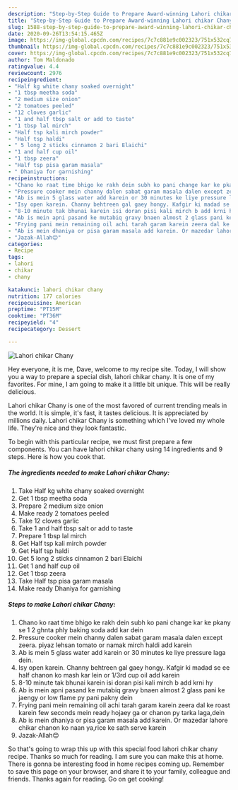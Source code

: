 ```yaml
---
description: "Step-by-Step Guide to Prepare Award-winning Lahori chikar Chany"
title: "Step-by-Step Guide to Prepare Award-winning Lahori chikar Chany"
slug: 1588-step-by-step-guide-to-prepare-award-winning-lahori-chikar-chany
date: 2020-09-26T13:54:15.465Z
image: https://img-global.cpcdn.com/recipes/7c7c881e9c002323/751x532cq70/lahori-chikar-chany-recipe-main-photo.jpg
thumbnail: https://img-global.cpcdn.com/recipes/7c7c881e9c002323/751x532cq70/lahori-chikar-chany-recipe-main-photo.jpg
cover: https://img-global.cpcdn.com/recipes/7c7c881e9c002323/751x532cq70/lahori-chikar-chany-recipe-main-photo.jpg
author: Tom Maldonado
ratingvalue: 4.4
reviewcount: 2976
recipeingredient:
- "Half kg white chany soaked overnight"
- "1 tbsp meetha soda"
- "2 medium size onion"
- "2 tomatoes peeled"
- "12 cloves garlic"
- "1 and half tbsp salt or add to taste"
- "1 tbsp lal mirch"
- "Half tsp kali mirch powder"
- "Half tsp haldi"
- " 5 long 2 sticks cinnamon 2 bari Elaichi"
- "1 and half cup oil"
- "1 tbsp zeera"
- "Half tsp pisa garam masala"
- " Dhaniya for garnishing"
recipeinstructions:
- "Chano ko raat time bhigo ke rakh dein subh ko pani change kar ke pkany se 1 2 ghnta phly baking soda add kar dein"
- "Pressure cooker mein channy dalen sabat garam masala dalen except zeera. piyaz lehsan tomato or namak mirch haldi add karein"
- "Ab is mein 5 glass water add karein or 30 minutes ke liye pressure laga dein."
- "Isy open karein. Channy behtreen gal gaey hongy. Kafgir ki madad se ee half chanon ko mash kar lein or 1/3rd cup oil add karein"
- "8-10 minute tak bhunai karein isi doran pisi kali mirch b add krni hy"
- "Ab is mein apni pasand ke mutabiq gravy bnaen almost 2 glass pani ke jaengy or low flame py pani pakny dein"
- "Frying pani mein remaining oil achi tarah garam karein zeera dal ke roast karein few seconds mein ready hojaey ga or chanon py tarka laga,dein"
- "Ab is mein dhaniya or pisa garam masala add karein. Or mazedar lahore chikar chanon ko naan ya,rice ke sath serve karein"
- "Jazak-Allah😊"
categories:
- Recipe
tags:
- lahori
- chikar
- chany

katakunci: lahori chikar chany 
nutrition: 177 calories
recipecuisine: American
preptime: "PT15M"
cooktime: "PT36M"
recipeyield: "4"
recipecategory: Dessert

---
```



![Lahori chikar Chany](https://img-global.cpcdn.com/recipes/7c7c881e9c002323/751x532cq70/lahori-chikar-chany-recipe-main-photo.jpg)

Hey everyone, it is me, Dave, welcome to my recipe site. Today, I will show you a way to prepare a special dish, lahori chikar chany. It is one of my favorites. For mine, I am going to make it a little bit unique. This will be really delicious.

Lahori chikar Chany is one of the most favored of current trending meals in the world. It is simple, it's fast, it tastes delicious. It is appreciated by millions daily. Lahori chikar Chany is something which I've loved my whole life. They're nice and they look fantastic.




To begin with this particular recipe, we must first prepare a few components. You can have lahori chikar chany using 14 ingredients and 9 steps. Here is how you cook that.

<!--inarticleads1-->

##### The ingredients needed to make Lahori chikar Chany:

1. Take Half kg white chany soaked overnight
1. Get 1 tbsp meetha soda
1. Prepare 2 medium size onion
1. Make ready 2 tomatoes peeled
1. Take 12 cloves garlic
1. Take 1 and half tbsp salt or add to taste
1. Prepare 1 tbsp lal mirch
1. Get Half tsp kali mirch powder
1. Get Half tsp haldi
1. Get  5 long 2 sticks cinnamon 2 bari Elaichi
1. Get 1 and half cup oil
1. Get 1 tbsp zeera
1. Take Half tsp pisa garam masala
1. Make ready  Dhaniya for garnishing




<!--inarticleads2-->

##### Steps to make Lahori chikar Chany:

1. Chano ko raat time bhigo ke rakh dein subh ko pani change kar ke pkany se 1 2 ghnta phly baking soda add kar dein
1. Pressure cooker mein channy dalen sabat garam masala dalen except zeera. piyaz lehsan tomato or namak mirch haldi add karein
1. Ab is mein 5 glass water add karein or 30 minutes ke liye pressure laga dein.
1. Isy open karein. Channy behtreen gal gaey hongy. Kafgir ki madad se ee half chanon ko mash kar lein or 1/3rd cup oil add karein
1. 8-10 minute tak bhunai karein isi doran pisi kali mirch b add krni hy
1. Ab is mein apni pasand ke mutabiq gravy bnaen almost 2 glass pani ke jaengy or low flame py pani pakny dein
1. Frying pani mein remaining oil achi tarah garam karein zeera dal ke roast karein few seconds mein ready hojaey ga or chanon py tarka laga,dein
1. Ab is mein dhaniya or pisa garam masala add karein. Or mazedar lahore chikar chanon ko naan ya,rice ke sath serve karein
1. Jazak-Allah😊




So that's going to wrap this up with this special food lahori chikar chany recipe. Thanks so much for reading. I am sure you can make this at home. There is gonna be interesting food in home recipes coming up. Remember to save this page on your browser, and share it to your family, colleague and friends. Thanks again for reading. Go on get cooking!

